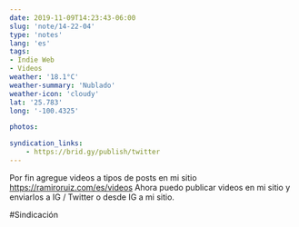 ```yaml
---
date: 2019-11-09T14:23:43-06:00
slug: 'note/14-22-04'
type: 'notes'
lang: 'es'
tags:
- Indie Web
- Videos
weather: '18.1°C'
weather-summary: 'Nublado'
weather-icon: 'cloudy'
lat: '25.783'
long: '-100.4325'

photos:

syndication_links:
    - https://brid.gy/publish/twitter
---
```

Por fin agregue videos a tipos de posts en mi sitio https://ramiroruiz.com/es/videos
Ahora puedo publicar videos en mi sitio y enviarlos a IG / Twitter o desde IG a mi sitio.

  #Sindicación